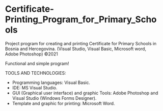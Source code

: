 # Certificate-Printing_Program_for_Primary_Schools
Project program for creating and printing Certificate for Primary Schools in Bosnia and Hercegovina. (Visual Studio, Visual Basic, Microsoft word, Adobe Photoshop) ©2021

Functional and simple program!

TOOLS AND TECHNOLOGIES: 
   - Programming languages: Visual Basic.
   - IDE: MS Visual Studio.
   - GUI (Graphical user interface) and graphic Tools:  Adobe Photoshop and  Visual Studio (Windows Forms Designer).
   - Template and graphic for printing:  Microsoft Word.
